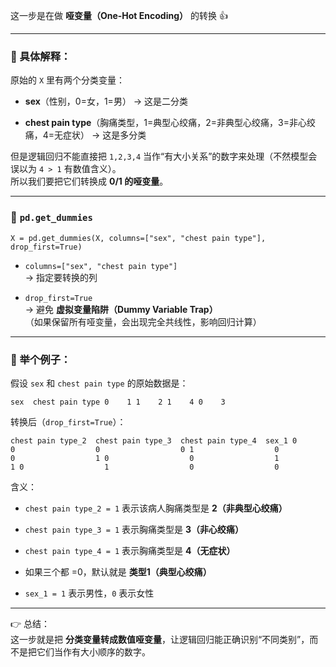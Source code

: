 这一步是在做 **哑变量（One-Hot Encoding）** 的转换 👍

---

### 🔎 具体解释：

原始的 `X` 里有两个分类变量：

- **sex**（性别，0=女，1=男） → 这是二分类
    
- **chest pain type**（胸痛类型，1=典型心绞痛，2=非典型心绞痛，3=非心绞痛，4=无症状） → 这是多分类
    

但是逻辑回归不能直接把 `1,2,3,4` 当作“有大小关系”的数字来处理（不然模型会误以为 `4 > 1` 有数值含义）。  
所以我们要把它们转换成 **0/1 的哑变量**。

---

### 📌 `pd.get_dummies`

`X = pd.get_dummies(X, columns=["sex", "chest pain type"], drop_first=True)`

- `columns=["sex", "chest pain type"]`  
    → 指定要转换的列
    
- `drop_first=True`  
    → 避免 **虚拟变量陷阱（Dummy Variable Trap）**  
    （如果保留所有哑变量，会出现完全共线性，影响回归计算）
    

---

### 🧮 举个例子：

假设 `sex` 和 `chest pain type` 的原始数据是：

`sex  chest pain type 0    1 1    2 1    4 0    3`

转换后（`drop_first=True`）：

`chest pain type_2  chest pain type_3  chest pain type_4  sex_1 0                  0                  0                  0 1                  0                  0                  1 0                  0                  1                  1 0                  1                  0                  0`

含义：

- `chest pain type_2 = 1` 表示该病人胸痛类型是 **2（非典型心绞痛）**
    
- `chest pain type_3 = 1` 表示胸痛类型是 **3（非心绞痛）**
    
- `chest pain type_4 = 1` 表示胸痛类型是 **4（无症状）**
    
- 如果三个都 =0，默认就是 **类型1（典型心绞痛）**
    
- `sex_1 = 1` 表示男性，`0` 表示女性
    

---

👉 总结：  
这一步就是把 **分类变量转成数值哑变量**，让逻辑回归能正确识别“不同类别”，而不是把它们当作有大小顺序的数字。